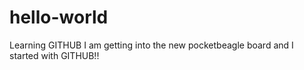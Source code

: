 # hello-world
Learning GITHUB
I am getting into the new pocketbeagle board and I started with GITHUB!!
